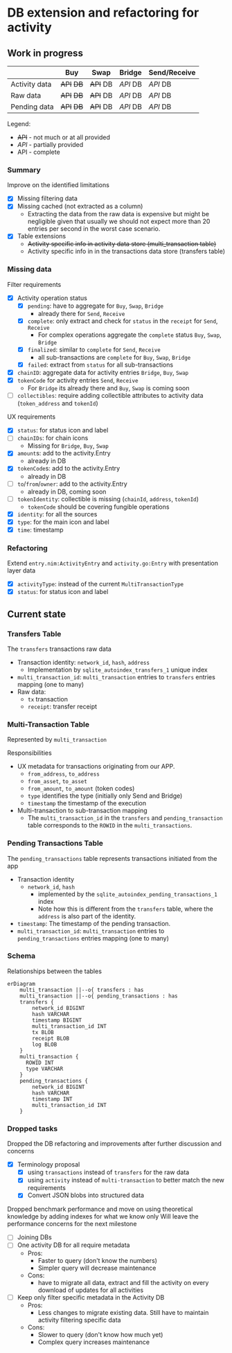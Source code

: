 # DB extension and refactoring for activity

## Work in progress

|               | Buy            | Swap           | Bridge        | Send/Receive  |
| ------------- | -------------- | -------------- | ------------- | ------------- |
| Activity data | ~~API~~ ~~DB~~ | ~~API~~   DB   |  _API_   DB   |  _API_   DB   |
| Raw data      | ~~API~~ ~~DB~~ | ~~API~~   DB   |  _API_   DB   |  _API_   DB   |
| Pending data  | ~~API~~ ~~DB~~ | ~~API~~   DB   |  _API_   DB   |  _API_   DB   |

Legend:

- ~~API~~ - not much or at all provided
- _API_ - partially provided
- API - complete

### Summary

Improve on the identified limitations

- [x] Missing filtering data
- [x] Missing cached (not extracted as a column)
  - Extracting the data from the raw data is expensive but might be negligible given that usually we should not expect more than 20 entries per second in the worst case scenario.
- [x] Table extensions
  - ~~Activity specific info in activity data store (multi_transaction table)~~
  - Activity specific info in in the transactions data store (transfers table)

### Missing data

Filter requirements

- [x] Activity operation status
  - [x] `pending`: have to aggregate for `Buy`, `Swap`, `Bridge`
    - already there for `Send`, `Receive`
  - [x] `complete`: only extract and check for `status` in the `receipt` for `Send`, `Receive`
    - For complex operations aggregate the `complete` status `Buy`, `Swap`, `Bridge`
  - [x] `finalized`: similar to `complete`  for `Send`, `Receive`
    - all sub-transactions are `complete` for `Buy`, `Swap`, `Bridge`
  - [x] `failed`: extract from `status` for all sub-transactions
- [x] `chainID`: aggregate data for activity entries `Bridge`, `Buy`, `Swap`
- [x] `tokenCode` for activity entries `Send`, `Receive`
  - For `Bridge` its already there and `Buy`, `Swap` is coming soon
- [ ] `collectibles`: require adding collectible attributes to activity data (`token_address` and `tokenId`)

UX requirements

- [x] `status`: for status icon and label
- [ ] `chainIDs`: for chain icons
  - Missing for `Bridge`, `Buy`, `Swap`
- [x] `amount`s: add to the activity.Entry
  - already in DB
- [x] `tokenCode`s: add to the activity.Entry
  - already in DB
- [ ] `to`/`from`/`owner`: add to the activity.Entry
  - already in DB, coming soon
- [ ] `tokenIdentity`: collectible is missing (`chainId`, `address`, `tokenId`)
  - `tokenCode` should be covering fungible operations
- [x] `identity`: for all the sources
- [x] `type`: for the main icon and label
- [x] `time`: timestamp

### Refactoring

Extend `entry.nim:ActivityEntry` and `activity.go:Entry` with presentation layer data

- [x] `activityType`: instead of the current `MultiTransactionType`
- [x] `status`: for status icon and label

## Current state

### Transfers Table

The `transfers` transactions raw data

- Transaction identity: `network_id`, `hash`, `address`
  - Implementation by `sqlite_autoindex_transfers_1` unique index
- `multi_transaction_id`: `multi_transaction` entries to `transfers` entries mapping (one to many)
- Raw data:
  - `tx` transaction
  - `receipt`: transfer receipt

### Multi-Transaction Table

Represented by `multi_transaction`

Responsibilities

- UX metadata for transactions originating from our APP.
  - `from_address`, `to_address`
  - `from_asset`, `to_asset`
  - `from_amount`, `to_amount` (token codes)
  - `type` identifies the type (initially only Send and Bridge)
  - `timestamp` the timestamp of the execution
- Multi-transaction to sub-transaction mapping
  - The `multi_transaction_id` in the `transfers` and `pending_transaction` table corresponds to the `ROWID` in the `multi_transactions`.

### Pending Transactions Table

The `pending_transactions` table represents transactions initiated from the app

- Transaction identity
  - `network_id`, `hash`
    - implemented by the `sqlite_autoindex_pending_transactions_1` index
    - Note how this is different from the `transfers` table, where the `address` is also part of the identity.
- `timestamp`: The timestamp of the pending transaction.
- `multi_transaction_id`: `multi_transaction` entries to `pending_transactions` entries mapping (one to many)

### Schema

Relationships between the tables

```mermaid
erDiagram
    multi_transaction ||--o{ transfers : has
    multi_transaction ||--o{ pending_transactions : has
    transfers {
        network_id BIGINT
        hash VARCHAR
        timestamp BIGINT
        multi_transaction_id INT
        tx BLOB
        receipt BLOB
        log BLOB
    }
    multi_transaction {
      ROWID INT
      type VARCHAR
    }
    pending_transactions {
        network_id BIGINT
        hash VARCHAR
        timestamp INT
        multi_transaction_id INT
    }
```

### Dropped tasks

Dropped the DB refactoring and improvements after further discussion and concerns

- [x] Terminology proposal
  - [x] using `transactions` instead of `transfers` for the raw data
  - [x] using `activity` instead of `multi-transaction` to better match the new requirements
  - [x] Convert JSON blobs into structured data

Dropped benchmark performance and move on using theoretical knowledge by adding indexes for what we know only
Will leave the performance concerns for the next milestone

- [ ] Joining DBs
- [ ] One activity DB for all require metadata
  - Pros:
    - Faster to query (don't know the numbers)
    - Simpler query will decrease maintenance
  - Cons:
    - have to migrate all data, extract and fill the activity on every download of updates for all activities
- [ ] Keep only filter specific metadata in the Activity DB
  - Pros:
    - Less changes to migrate existing data. Still have to maintain activity filtering specific data
  - Cons:
    - Slower to query (don't know how much yet)
    - Complex query increases maintenance